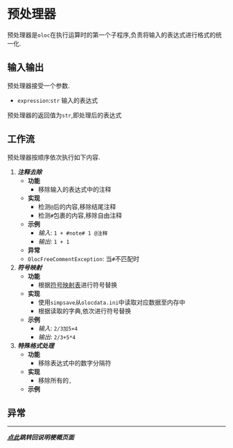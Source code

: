# 预处理器  

预处理器是`oloc`在执行运算时的第一个子程序,负责将输入的表达式进行格式的统一化.  

## 输入输出  

预处理器接受一个参数.  

- `expression`:`str` 输入的表达式  

预处理器的返回值为`str`,即处理后的表达式  

## 工作流  

预处理器按顺序依次执行如下内容.  

1. ***注释去除***  
   - **功能**  
      - 移除输入的表达式中的注释  
   - **实现**  
      - 检测`@`后的内容,移除结尾注释  
      - 检测`#`包裹的内容,移除自由注释  
   - **示例**  
      - *输入*: `1 + #note# 1 @注释`  
      - *输出*: `1 + 1`
   - **异常**  
    - `OlocFreeCommentException`: 当`#`不匹配时  
2. ***符号映射***  
   - **功能**  
      - 根据[符号映射表](../数据/符号映射表.md)进行符号替换  
   - **实现**  
      - 使用`simpsave`从`olocdata.ini`中读取对应数据至内存中  
      - 根据读取的字典,依次进行符号替换  
   - **示例**  
      - *输入*: `2/3加5×4`  
      - *输出*: `2/3+5*4`  
3. ***特殊格式处理***  
   - **功能**  
      - 移除表达式中的数字分隔符    
   - **实现**  
      - 移除所有的`,`
   - **示例**    

## 异常  

---
***[点此](../项目说明梗概.md)跳转回说明梗概页面***  
